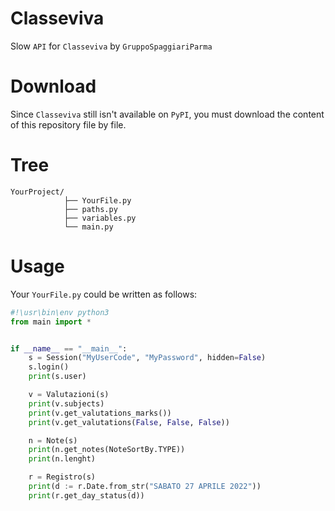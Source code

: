 # Classeviva
Slow `API` for `Classeviva` by `GruppoSpaggiariParma`

# Download
Since `Classeviva` still isn't available on `PyPI`, you must download the content of this repository file by file.

# Tree
```
YourProject/
            ├── YourFile.py
            ├── paths.py
            ├── variables.py
            └── main.py
```

# Usage
Your `YourFile.py` could be written as follows:

```python
#!\usr\bin\env python3
from main import *


if __name__ == "__main__":
    s = Session("MyUserCode", "MyPassword", hidden=False)
    s.login()
    print(s.user)

    v = Valutazioni(s)
    print(v.subjects)
    print(v.get_valutations_marks())
    print(v.get_valutations(False, False, False))

    n = Note(s)
    print(n.get_notes(NoteSortBy.TYPE))
    print(n.lenght)

    r = Registro(s)
    print(d := r.Date.from_str("SABATO 27 APRILE 2022"))
    print(r.get_day_status(d))
```
